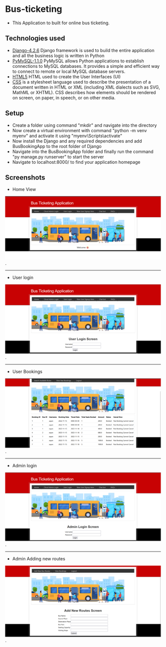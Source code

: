 # Bus-ticketing
* This Application to built for online bus ticketing.

## Technologies used
  
* [Django-4.2.6](https://www.djangoproject.com/download/) Django framework is used to build the entire application and all the business logic is written in Python
* [PyMySQL-1.1.0](https://pypi.org/project/pymysql/)  PyMySQL allows Python applications to establish connections to MySQL databases. It provides a simple and efficient way to connect to remote or local MySQL database servers.
* [HTML5](https://html.com/html5/) HTML used to create the User Interfaces (UI)
* [CSS](https://developer.mozilla.org/en-US/docs/Web/CSS) is a stylesheet language used to describe the presentation of a document written in HTML or XML (including XML dialects such as SVG, MathML or XHTML). CSS describes how elements should be rendered on screen, on paper, in speech, or on other media.

## Setup

* Create a folder using command "mkdir" and navigate into the directory
* Now create a virtual environment with command "python -m venv myenv" and activate it using "myenv\Scripts\activate"
* Now install the Django and any required dependencies and add BusBookingApp to the root folder of Django
* Navigate into the BusBookingApp folder and finally run the command "py manage.py runserver" to start the server
* Navigate to localhost:8000/ to find your application homepage

## Screenshots

* Home View

![Home](./img/home.png).

-----
* User login

![Userlogin](./img/userlogin.png).

-----
* User Bookings

![User Bookings](./img/bookings.png).

-----
* Admin login

![Admin login](./img/adminlogin.png).

-----
* Admin Adding new routes

![Admin login](./img/addingnewroutes.png).
